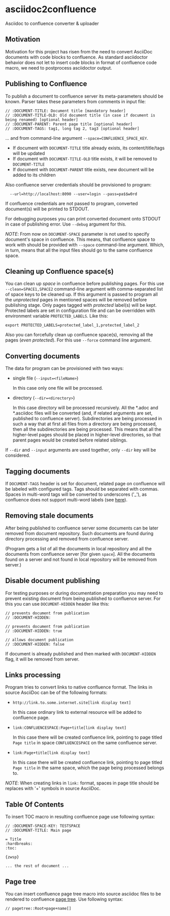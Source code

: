 # asciidoc2confluence
Asciidoc to confluence converter & uploader


## Motivation
Motivation for this project has risen from the need to convert AsciiDoc documents with code blocks to confluence. 
As standard asciidoctor behavior does not let to insert code blocks in format of confluence code macro, we need 
to postprocess asciidoctor output.


## Publishing to Confluence
To publish a document to confluence server its meta-parameters should be known.
Parser takes these parameters from comments in input file:

```
// :DOCUMENT-TITLE: Document title [mandatory header]
// :DOCUMENT-TITLE-OLD: Old document title (in case if document is being renamed) [optional header]
// :DOCUMENT-PARENT: Parent page title [optional header]
// :DOCUMENT-TAGS: tag1, long tag 2, tag3 [optional header]
```

... and from command-line argument `--space=CONFLUENCE_SPACE_KEY`.  

- If document with `DOCUMENT-TITLE` title already exists, its content/title/tags will be updated
- If document with `DOCUMENT-TITLE-OLD` title exists, it will be removed to `DOCUMENT-TITLE`
- If document with `DOCUMENT-PARENT` title exists, new document will be added to its children

Also confluence server credentials should be provisioned to program:

```
  --url=http://localhost:8090 --user=login --pass=pa$$w0rd
```

If confluence credentials are not passed to program, converted document(s) will be printed to STDOUT.

For debugging purposes you can print converted document onto STDOUT in case of publishing error. 
Use `--debug` argument for this.

*NOTE*: From now on `DOCUMENT-SPACE` parameter is not used to specify document's space in confluence. This means, that 
confluence space to work with should be provided with `--space` command-line argument. Which, in turn, means that all 
the input files should go to the same confluence space.  


## Cleaning up Confluence space(s)
You can clean up _space_ in confluence before publishing pages. For this use `--clean=SPACE1,SPACE2` command-line 
argument with comma-separated list of space keys to be cleaned up. If this argument is passed to program all the 
_unprotected_ pages in mentioned spaces will be removed before publishing stage. Only pages tagged with _protected_ 
label(s) will be kept. Protected labels are set in configuration file and can be overridden with environment variable 
`PROTECTED_LABELS`. Like this:

```
export PROTECTED_LABELS=protected_label_1,protected_label_2
``` 
Also you can forcefully clean up confluence space(s), removing all the pages (*even _protected_*). 
For this use `--force` command line argument. 


## Converting documents
The data for program can be provisioned with two ways:
- single file (`--input=<fileName>`)

    In this case only one file will be processed.
    
- directory (`--dir=<directory>`)
    
    In this case directory will be processed recursively. All the *.adoc and *.asciidoc files will be converted (and, 
    if related arguments are set, published to confluence server). Subdirectories are being processed in such a way 
    that at first all files from a directory are being processed, then all the subdirectories are being processed. 
    This means that all the higher-level pages should be placed in higher-level directories, so that parent pages would
    be created before related siblings.
    
If `--dir` and `--input` arguments are used together, only `--dir` key will be considered.


## Tagging documents
If `DOCUMENT-TAGS` header is set for document, related page on confluence will be labeled with configured tags. Tags 
should be separated with commas. Spaces in multi-word tags will be converted to underscores ('_'), as confluence does 
not support multi-word labels 
(see [here](https://confluence.atlassian.com/jirakb/creating-multiple-word-labels-779160786.html)).


## Removing stale documents
After being published to confluence server some documents can be later removed from document repository. Such documents 
are found during directory processing and removed from confluence server.
 
(Program gets a list of all the documents in local repository and all the documents from confluence server [for given 
`space`]. All the documents found on a server and not found in local repository will be removed from server.) 


## Disable document publishing
For testing purposes or during documentation preparation you may need to prevent existing document
from being published to confluence server. For this you can use `DOCUMENT-HIDDEN` header like this:
```
// prevents document from publication
// :DOCUMENT-HIDDEN:    
```

```
// prevents document from publication
// :DOCUMENT-HIDDEN: true    
```

```
// allows document publication
// :DOCUMENT-HIDDEN: false
```
If document is already published and then marked with `DOCUMENT-HIDDEN` flag, it will be removed from server.


## Links processing
Program tries to convert links to native confluence format. The links in source AsciiDoc can be of the 
following formats:

* `http://link.to.some.internet.site[link display text]`

    In this case ordinary link to external resource will be added to confluence page.
    
* `link:CONFLUENCESPACE:Page+title[link display text]`
    
    In this case there will be created confluence link, pointing to page titled `Page title` in space `CONFLUENCESPACE` 
    on the same confluence server.
    
* `link:Page+title[link display text]`

    In this case there will be created confluence link, pointing to page titled `Page title` in the same space, which the
    page being processed belongs to.
    
*NOTE*: When creating links in `link:` format, spaces in page title should be replaces with '+' symbols in 
source AsciiDoc. 


## Table Of Contents
To insert TOC macro in resulting confluence page use following syntax:

```
// :DOCUMENT-SPACE-KEY: TESTSPACE
// :DOCUMENT-TITLE: Main page

= Title
:hardbreaks:
:toc:

{zwsp}

... the rest of document ...
```

## Page tree
You can insert confluence page tree macro into source asciidoc files to be rendered to confluence 
[page tree](https://confluence.atlassian.com/display/CONF55/Page+Tree+Macro). Use following syntax:

```
// pagetree::Root+page+name[]
```

